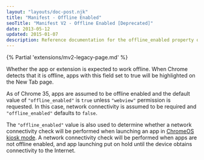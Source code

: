 ```yaml
---
layout: "layouts/doc-post.njk"
title: "Manifest - Offline Enabled"
seoTitle: "Manifest V2 - Offline Enabled [Deprecated]"
date: 2013-05-12
updated: 2015-01-07
description: Reference documentation for the offline_enabled property of manifest.json.
---
```


{% Partial 'extensions/mv2-legacy-page.md' %}

Whether the app or extension is expected to work offline. When Chrome detects that it is offline,
apps with this field set to true will be highlighted on the New Tab page.

As of Chrome 35, apps are assumed to be offline enabled and the default value of `"offline_enabled"`
is `true` unless `"webview"` permission is requested. In this case, network connectivity is assumed
to be required and `"offline_enabled"` defaults to `false`.

The `"offline_enabled"` value is also used to determine whether a network connectivity check will be
performed when launching an app in [ChromeOS kiosk mode][1]. A network connectivity check will be
performed when apps are not offline enabled, and app launching put on hold until the device obtains
connectivity to the Internet.

[1]: /apps/manifest/kiosk_enabled
